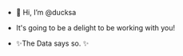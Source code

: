 - 👋 Hi, I’m @ducksa

- It's going to be a delight to be working with you! 
-	 ✨The Data says so. ✨

<!---
ducksa/ducksa is a ✨ special ✨ repository because its `README.md` (this file) appears on your GitHub profile.
You can click the Preview link to take a look at your changes.
--->

